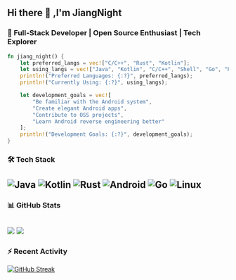 ## Hi there 👋 ,I'm JiangNight

### 🚀 Full-Stack Developer | Open Source Enthusiast | Tech Explorer

```rust
fn jiang_night() {
    let preferred_langs = vec!["C/C++", "Rust", "Kotlin"];
    let using_langs = vec!["Java", "Kotlin", "C/C++", "Shell", "Go", "Python"];
    println!("Preferred Languages: {:?}", preferred_langs);
    println!("Currently Using: {:?}", using_langs);

    let development_goals = vec![
        "Be familiar with the Android system",
        "Create elegant Android apps",
        "Contribute to OSS projects",
        "Learn Android reverse engineering better"
    ];
    println!("Development Goals: {:?}", development_goals);
}
```
### 🛠️ Tech Stack
![Java](https://img.shields.io/badge/Java-ED8B00?style=for-the-badge&logo=openjdk&logoColor=white)
![Kotlin](https://img.shields.io/badge/Kotlin-7F52FF?style=for-the-badge&logo=kotlin&logoColor=white)
![Rust](https://img.shields.io/badge/Rust-000000?style=for-the-badge&logo=rust&logoColor=white)
![Android](https://img.shields.io/badge/Android-3DDC84?style=for-the-badge&logo=android&logoColor=white)
![Go](https://img.shields.io/badge/Go-00ADD8?style=for-the-badge&logo=go&logoColor=white)
![Linux](https://img.shields.io/badge/Linux-FCC624?style=for-the-badge&logo=linux&logoColor=black)
---
### 📊 GitHub Stats
![](https://github-readme-stats.vercel.app/api?username=Jiang-Night&show_icons=true&theme=radical)
![](https://github-readme-stats.vercel.app/api/top-langs/?username=Jiang-Night&show_icons=true&theme=radical&layout=compact)
---
### ⚡ Recent Activity
[![GitHub Streak](https://streak-stats.demolab.com/?user=JiangNight&theme=dark)](https://git.io/streak-stats)
